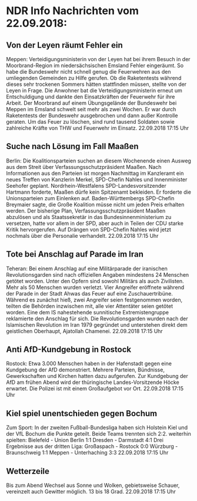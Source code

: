 # NDR Info Nachrichten vom 22.09.2018:


## Von der Leyen räumt Fehler ein
Meppen:		Verteidigungsministerin von der Leyen hat bei ihrem Besuch in der Moorbrand-Region im niedersächsischen Emsland Fehler eingeräumt. So habe die Bundeswehr nicht schnell genug die Feuerwehren aus den umliegenden Gemeinden zu Hilfe gerufen. Ob die Raketentests während dieses sehr trockenen Sommers hätten stattfinden müssen, stellte von der Leyen in Frage. Die Anwohner bat die Verteidigungsministerin erneut um Entschuldigung und dankte den Einsatzkräften der Feuerwehr für ihre Arbeit. Der Moorbrand auf einem Übungsgelände der Bundeswehr bei Meppen im Emsland schwelt seit mehr als zwei Wochen. Er war durch Raketentests der Bundeswehr ausgebrochen und dann außer Kontrolle geraten. Um das Feuer  zu löschen, sind rund tausend Soldaten sowie zahlreiche Kräfte von THW und Feuerwehr im Einsatz. 22.09.2018 17:15 Uhr 

## Suche nach Lösung im Fall Maaßen
Berlin:	Die Koalitionsparteien suchen an diesem Wochenende einen Ausweg aus dem Streit über Verfassungsschutzpräsident Maaßen. Nach Informationen aus den Parteien ist morgen Nachmittag im Kanzleramt ein neues Treffen von Kanzlerin Merkel, SPD-Chefin Nahles und Innenminister Seehofer geplant. Nordrhein-Westfalens SPD-Landesvorsitzender Hartmann forderte, Maaßen dürfe kein Spitzenamt bekleiden. Er forderte die Unionsparteien zum Einlenken auf. Baden-Württembergs SPD-Chefin Breymaier sagte, die Große Koalition müsse nicht um jeden Preis erhalten werden. Der bisherige Plan, Verfassungsschutzpräsident Maaßen abzulösen und als Staatssekretär in das Bundesinnenministerium zu versetzen, hatte vor allem in der SPD, aber auch in Teilen der CDU starke Kritik hervorgerufen. Auf Drängen von SPD-Chefin Nahles wird jetzt nochmals über die Personalie verhandelt. 22.09.2018 17:15 Uhr 

## Tote bei Anschlag auf Parade im Iran
Teheran:	Bei einem Anschlag auf eine Militärparade der iranischen Revolutionsgarden sind nach offiziellen Angaben mindestens 24 Menschen getötet worden. Unter den Opfern sind sowohl Militärs als auch Zivilisten. Mehr als 50 Menschen wurden verletzt. Vier Angreifer eröffnete während der Parade in der Stadt Ahwas das Feuer auf eine Zuschauertribüne. Während es zunächst hieß, zwei Angreifer seien festgenommen worden, teilten die Behörden inzwischen mit, alle vier Attentäter seien getötet worden. Eine dem IS nahestehende sunnitische Extremistengruppe reklamierte den Anschlag für sich. Die Revolutionsgarden wurden nach der Islamischen Revolution im Iran 1979 gegründet und unterstehen direkt dem geistlichen Oberhaupt, Ajatollah Chamenei. 22.09.2018 17:15 Uhr 

## Anti AfD-Kundgebung in Rostock
Rostock: Etwa 3.000 Menschen haben in der Hafenstadt gegen eine Kundgebung der AfD demonstriert. Mehrere Parteien, Bündnisse, Gewerkschaften und Kirchen hatten dazu aufgerufen. Zur Kundgebung der AfD am frühen Abend wird der thüringische Landes-Vorsitzende Höcke erwartet. Die Polizei ist mit einem Großaufgebot vor Ort. 22.09.2018 17:15 Uhr 

## Kiel spiel unentschieden gegen Bochum
Zum Sport: In der zweiten Fußball-Bundesliga haben sich Holstein Kiel und der VfL Bochum die Punkte geteilt. Beide Teams trennten sich 2:2. weiterhin spielten:
Bielefeld - Union Berlin 1:1
Dresden - Darmstadt 4:1 Drei Ergebnisse aus der dritten Liga:
Großaspach - Rostock 0:0
Würzburg - Braunschweig 1:1
Meppen - Unterhaching  3:3 22.09.2018 17:15 Uhr 

## Wetterzeile
Bis zum Abend Wechsel aus Sonne und Wolken, gebietsweise Schauer, vereinzelt auch Gewitter möglich. 13 bis 18 Grad. 22.09.2018 17:15 Uhr 
